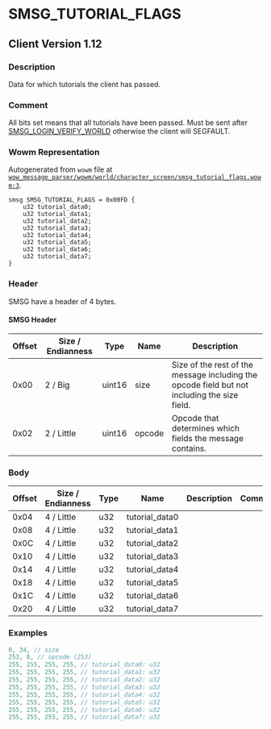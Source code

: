 # SMSG_TUTORIAL_FLAGS

## Client Version 1.12

### Description

Data for which tutorials the client has passed.

### Comment

All bits set means that all tutorials have been passed.
Must be sent after [SMSG_LOGIN_VERIFY_WORLD](./smsg_login_verify_world.md) otherwise the client will SEGFAULT.

### Wowm Representation

Autogenerated from `wowm` file at [`wow_message_parser/wowm/world/character_screen/smsg_tutorial_flags.wowm:3`](https://github.com/gtker/wow_messages/tree/main/wow_message_parser/wowm/world/character_screen/smsg_tutorial_flags.wowm#L3).
```rust,ignore
smsg SMSG_TUTORIAL_FLAGS = 0x00FD {
    u32 tutorial_data0;
    u32 tutorial_data1;
    u32 tutorial_data2;
    u32 tutorial_data3;
    u32 tutorial_data4;
    u32 tutorial_data5;
    u32 tutorial_data6;
    u32 tutorial_data7;
}
```
### Header

SMSG have a header of 4 bytes.

#### SMSG Header

| Offset | Size / Endianness | Type   | Name   | Description |
| ------ | ----------------- | ------ | ------ | ----------- |
| 0x00   | 2 / Big           | uint16 | size   | Size of the rest of the message including the opcode field but not including the size field.|
| 0x02   | 2 / Little        | uint16 | opcode | Opcode that determines which fields the message contains.|

### Body

| Offset | Size / Endianness | Type | Name | Description | Comment |
| ------ | ----------------- | ---- | ---- | ----------- | ------- |
| 0x04 | 4 / Little | u32 | tutorial_data0 |  |  |
| 0x08 | 4 / Little | u32 | tutorial_data1 |  |  |
| 0x0C | 4 / Little | u32 | tutorial_data2 |  |  |
| 0x10 | 4 / Little | u32 | tutorial_data3 |  |  |
| 0x14 | 4 / Little | u32 | tutorial_data4 |  |  |
| 0x18 | 4 / Little | u32 | tutorial_data5 |  |  |
| 0x1C | 4 / Little | u32 | tutorial_data6 |  |  |
| 0x20 | 4 / Little | u32 | tutorial_data7 |  |  |

### Examples
```c
0, 34, // size
253, 0, // opcode (253)
255, 255, 255, 255, // tutorial_data0: u32
255, 255, 255, 255, // tutorial_data1: u32
255, 255, 255, 255, // tutorial_data2: u32
255, 255, 255, 255, // tutorial_data3: u32
255, 255, 255, 255, // tutorial_data4: u32
255, 255, 255, 255, // tutorial_data5: u32
255, 255, 255, 255, // tutorial_data6: u32
255, 255, 255, 255, // tutorial_data7: u32
```
